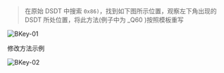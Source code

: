>  在原始 DSDT 中搜索 `0x86)`，找到如下图所示位置，观察左下角出现的 DSDT 所处位置，将此方法(例子中为 _Q60 )按照模板重写

![BKey-01](https://raw.githubusercontent.com/athlonreg/Thunderobot-Hackintosh/master/imgs/BKey-01.png)

修改方法示例

![BKey-02](https://raw.githubusercontent.com/athlonreg/Thunderobot-Hackintosh/master/imgs/BKey-02.png)